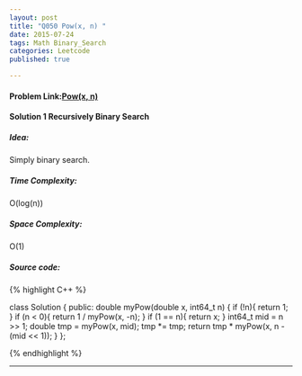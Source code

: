 ```yaml
---
layout: post
title: "Q050 Pow(x, n) "
date: 2015-07-24
tags: Math Binary_Search
categories: Leetcode
published: true

---
```

#### Problem Link:[Pow(x, n) ](https://leetcode.com/problems/powx-n/) 

#### Solution 1 Recursively Binary Search

##### Idea:

Simply binary search.
  
##### Time Complexity:

O(log(n))

##### Space Complexity:

O(1)

##### Source code:
{% highlight C++ %}

class Solution {
public:
    double myPow(double x, int64_t n) {
        if (!n){
            return 1;
        }
        if (n < 0){
            return 1 / myPow(x, -n);
        }
        if (1 == n){
            return x;
        }
        int64_t mid = n >> 1;
        double tmp = myPow(x, mid);
        tmp *= tmp;
        return tmp * myPow(x, n - (mid << 1));
    }
};

{% endhighlight %}

---

